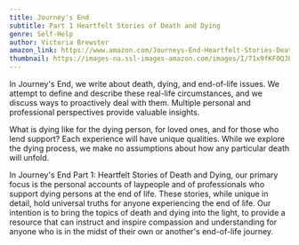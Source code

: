 ```yaml
---
title: Journey's End
subtitle: Part 1 Heartfelt Stories of Death and Dying
genre: Self-Help
author: Victoria Brewster
amazon_link: https://www.amazon.com/Journeys-End-Heartfelt-Stories-Death/dp/1648955886/ref=tmm_pap_swatch_0?_encoding=UTF8&qid=1643090446&sr=8-1
thumbnail: https://images-na.ssl-images-amazon.com/images/I/71x9fKF0QJL.jpg
---
```

In Journey's End, we write about death, dying, and end-of-life issues. We attempt to define and describe these real-life circumstances, and we discuss ways to proactively deal with them. Multiple personal and professional perspectives provide valuable insights.

What is dying like for the dying person, for loved ones, and for those who lend support? Each experience will have unique qualities. While we explore the dying process, we make no assumptions about how any particular death will unfold.

In Journey's End Part 1: Heartfelt Stories of Death and Dying, our primary focus is the personal accounts of laypeople and of professionals who support dying persons at the end of life. These stories, while unique in detail, hold universal truths for anyone experiencing the end of life. Our intention is to bring the topics of death and dying into the light, to provide a resource that can instruct and inspire compassion and understanding for anyone who is in the midst of their own or another's end-of-life journey.